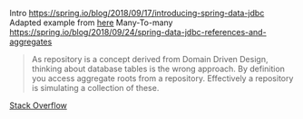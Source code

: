 Intro https://spring.io/blog/2018/09/17/introducing-spring-data-jdbc
Adapted example from [here](https://javabydeveloper.com/spring-data-jdbc-many-to-many-example/)
Many-To-many https://spring.io/blog/2018/09/24/spring-data-jdbc-references-and-aggregates


> As repository is a concept derived from Domain Driven Design, thinking about database tables is the wrong approach. By definition you access aggregate roots from a repository. Effectively a repository is simulating a collection of these.

[Stack Overflow](https://stackoverflow.com/questions/21265262/are-you-supposed-to-have-one-repository-per-table-in-jpa)